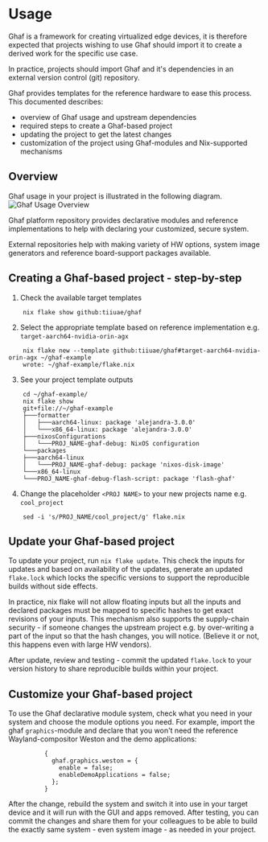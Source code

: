 <!--
    Copyright 2022-2023 TII (SSRC) and the Ghaf contributors
    SPDX-License-Identifier: CC-BY-SA-4.0
-->

# Usage

Ghaf is a framework for creating virtualized edge devices, it is therefore expected that projects wishing to use Ghaf should import it to create a derived work for the specific use case.

In practice, projects should import Ghaf and it's dependencies in an external version control (git) repository.

Ghaf provides templates for the reference hardware to ease this process. This documented describes:
 - overview of Ghaf usage and upstream dependencies
 - required steps to create a Ghaf-based project
 - updating the project to get the latest changes
 - customization of the project using Ghaf-modules
   and Nix-supported mechanisms

## Overview

Ghaf usage in your project is illustrated in the following diagram.
![Ghaf Usage Overview](../img/usage_overview.drawio.png "Your project and example inputs from Ghaf and other repositories")

Ghaf platform repository provides declarative modules and reference implementations to help with declaring your customized, secure system.

External repositories help with making variety of HW options, system image generators and reference board-support packages available.

## Creating a Ghaf-based project - step-by-step

1. Check the available target templates
```
    nix flake show github:tiiuae/ghaf
```
2. Select the appropriate template based on reference implementation e.g. `target-aarch64-nvidia-orin-agx`
```
    nix flake new --template github:tiiuae/ghaf#target-aarch64-nvidia-orin-agx ~/ghaf-example
    wrote: ~/ghaf-example/flake.nix
```
3. See your project template outputs
```
    cd ~/ghaf-example/
    nix flake show
    git+file://~/ghaf-example
    ├───formatter
    │   ├───aarch64-linux: package 'alejandra-3.0.0'
    │   └───x86_64-linux: package 'alejandra-3.0.0'
    ├───nixosConfigurations
    │   └───PROJ_NAME-ghaf-debug: NixOS configuration
    └───packages
    ├───aarch64-linux
    │   └───PROJ_NAME-ghaf-debug: package 'nixos-disk-image'
    └───x86_64-linux
    └───PROJ_NAME-ghaf-debug-flash-script: package 'flash-ghaf'
```

4. Change the placeholder `<PROJ NAME>` to your new projects name e.g. `cool_project`
```
    sed -i 's/PROJ_NAME/cool_project/g' flake.nix
```

## Update your Ghaf-based project

To update your project, run `nix flake update`.
This check the inputs for updates and based on availability of the updates, generate an updated `flake.lock` which locks the specific versions to support the reproducible builds without side effects.

In practice, nix flake will not allow floating inputs but all the inputs and declared packages must be mapped to specific hashes to get exact revisions of your inputs. This mechanism also supports the supply-chain security - if someone changes the upstream project e.g. by over-writing a part of the input so that the hash changes, you will notice. (Believe it or not, this happens even with large HW vendors). 

After update, review and testing - commit the updated `flake.lock` to your version history to share reproducible builds within your project.

## Customize your Ghaf-based project

To use the Ghaf declarative module system, check what you need in your system and choose the module options you need. For example, import the ghaf `graphics`-module and declare that you won't need the reference Wayland-compositor Weston and the demo applications:
```
          {
            ghaf.graphics.weston = {
              enable = false;
              enableDemoApplications = false;
            };
          }
```
After the change, rebuild the system and switch it into use in your target device and it will run with the GUI and apps removed. After testing, you can commit the changes and share them for your colleagues to be able to build the exactly same system - even system image - as needed in your project.
